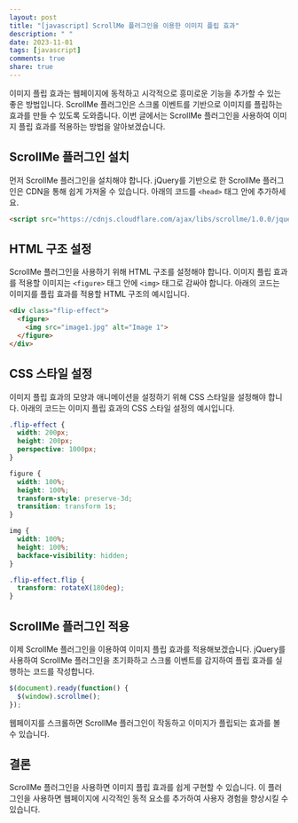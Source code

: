 ```yaml
---
layout: post
title: "[javascript] ScrollMe 플러그인을 이용한 이미지 플립 효과"
description: " "
date: 2023-11-01
tags: [javascript]
comments: true
share: true
---
```


이미지 플립 효과는 웹페이지에 동적하고 시각적으로 흥미로운 기능을 추가할 수 있는 좋은 방법입니다. ScrollMe 플러그인은 스크롤 이벤트를 기반으로 이미지를 플립하는 효과를 만들 수 있도록 도와줍니다. 이번 글에서는 ScrollMe 플러그인을 사용하여 이미지 플립 효과를 적용하는 방법을 알아보겠습니다.

## ScrollMe 플러그인 설치

먼저 ScrollMe 플러그인을 설치해야 합니다. jQuery를 기반으로 한 ScrollMe 플러그인은 CDN을 통해 쉽게 가져올 수 있습니다. 아래의 코드를 `<head>` 태그 안에 추가하세요.

```html
<script src="https://cdnjs.cloudflare.com/ajax/libs/scrollme/1.0.0/jquery.scrollme.min.js"></script>
```

## HTML 구조 설정

ScrollMe 플러그인을 사용하기 위해 HTML 구조를 설정해야 합니다. 이미지 플립 효과를 적용할 이미지는 `<figure>` 태그 안에 `<img>` 태그로 감싸야 합니다. 아래의 코드는 이미지를 플립 효과를 적용할 HTML 구조의 예시입니다.

```html
<div class="flip-effect">
  <figure>
    <img src="image1.jpg" alt="Image 1">
  </figure>
</div>
```

## CSS 스타일 설정

이미지 플립 효과의 모양과 애니메이션을 설정하기 위해 CSS 스타일을 설정해야 합니다. 아래의 코드는 이미지 플립 효과의 CSS 스타일 설정의 예시입니다.

```css
.flip-effect {
  width: 200px;
  height: 200px;
  perspective: 1000px;
}

figure {
  width: 100%;
  height: 100%;
  transform-style: preserve-3d;
  transition: transform 1s;
}

img {
  width: 100%;
  height: 100%;
  backface-visibility: hidden;
}

.flip-effect.flip {
  transform: rotateX(180deg);
}
```

## ScrollMe 플러그인 적용

이제 ScrollMe 플러그인을 이용하여 이미지 플립 효과를 적용해보겠습니다. jQuery를 사용하여 ScrollMe 플러그인을 초기화하고 스크롤 이벤트를 감지하여 플립 효과를 실행하는 코드를 작성합니다.

```javascript
$(document).ready(function() {
  $(window).scrollme();
});
```

웹페이지를 스크롤하면 ScrollMe 플러그인이 작동하고 이미지가 플립되는 효과를 볼 수 있습니다.

## 결론

ScrollMe 플러그인을 사용하면 이미지 플립 효과를 쉽게 구현할 수 있습니다. 이 플러그인을 사용하면 웹페이지에 시각적인 동적 요소를 추가하여 사용자 경험을 향상시킬 수 있습니다.